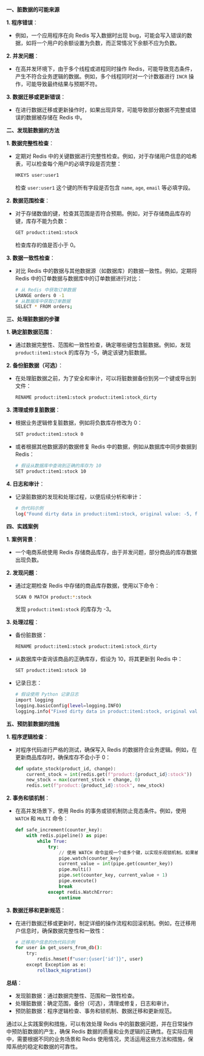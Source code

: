 **一、脏数据的可能来源**

**1. 程序错误**：
- 例如，一个应用程序在向 Redis 写入数据时出现 bug，可能会写入错误的数据，如将一个用户的余额设置为负数，而正常情况下余额不应为负数。

**2. 并发问题**：
- 在高并发环境下，由于多个线程或进程同时操作 Redis，可能导致竞态条件，产生不符合业务逻辑的数据。例如，多个线程同时对一个计数器进行 `INCR` 操作，可能导致最终结果与预期不符。

**3. 数据迁移或更新错误**：
- 在进行数据迁移或更新操作时，如果出现异常，可能导致部分数据不完整或错误的数据被存储在 Redis 中。


**二、发现脏数据的方法**

**1. 数据完整性检查**：
- 定期对 Redis 中的关键数据进行完整性检查。例如，对于存储用户信息的哈希表，可以检查每个用户的必填字段是否完整：
    ```bash
    HKEYS user:user1
    ```
    检查 `user:user1` 这个键的所有字段是否包含 `name`, `age`, `email` 等必填字段。


**2. 数据范围检查**：
- 对于存储数值的键，检查其范围是否符合预期。例如，对于存储商品库存的键，库存不能为负数：
    ```bash
    GET product:item1:stock
    ```
    检查库存的值是否小于 0。


**3. 数据一致性检查**：
- 对比 Redis 中的数据与其他数据源（如数据库）的数据一致性。例如，定期将 Redis 中的订单数据与数据库中的订单数据进行对比：
    ```bash
    # 从 Redis 中获取订单数据
    LRANGE orders 0 -1
    # 从数据库中获取订单数据
    SELECT * FROM orders;
    ```


**三、处理脏数据的步骤**

**1. 确定脏数据范围**：
- 通过数据完整性、范围和一致性检查，确定哪些键包含脏数据。例如，发现 `product:item1:stock` 的库存为 -5，确定该键为脏数据。


**2. 备份脏数据（可选）**：
- 在处理脏数据之前，为了安全和审计，可以将脏数据备份到另一个键或导出到文件：
    ```bash
    RENAME product:item1:stock product:item1:stock_dirty
    ```


**3. 清理或修复脏数据**：
- 根据业务逻辑修复脏数据，例如将负数库存修改为 0：
    ```bash
    SET product:item1:stock 0
    ```
- 或者根据其他数据源的数据修复 Redis 中的数据，例如从数据库中同步数据到 Redis：
    ```bash
    # 假设从数据库中查询到正确的库存为 10
    SET product:item1:stock 10
    ```


**4. 日志和审计**：
- 记录脏数据的发现和处理过程，以便后续分析和审计：
    ```bash
    # 伪代码示例
    log("Found dirty data in product:item1:stock, original value: -5, fixed value: 0")
    ```


**四、实践案例**

**1. 案例背景**：
- 一个电商系统使用 Redis 存储商品库存，由于并发问题，部分商品的库存数据出现负数。


**2. 发现问题**：
- 通过定期检查 Redis 中存储的商品库存数据，使用以下命令：
    ```bash
    SCAN 0 MATCH product:*:stock
    ```
    发现 `product:item1:stock` 的库存为 -3。


**3. 处理过程**：
- 备份脏数据：
    ```bash
    RENAME product:item1:stock product:item1:stock_dirty
    ```
- 从数据库中查询该商品的正确库存，假设为 10，将其更新到 Redis 中：
    ```bash
    SET product:item1:stock 10
    ```
- 记录日志：
    ```bash
    # 假设使用 Python 记录日志
    import logging
    logging.basicConfig(level=logging.INFO)
    logging.info("Fixed dirty data in product:item1:stock, original value: -3, fixed value: 10")
    ```


**五、预防脏数据的措施**

**1. 程序逻辑检查**：
- 对程序代码进行严格的测试，确保写入 Redis 的数据符合业务逻辑。例如，在更新商品库存时，确保库存不会小于 0：
    ```python
    def update_stock(product_id, change):
        current_stock = int(redis.get(f"product:{product_id}:stock"))
        new_stock = max(current_stock + change, 0)
        redis.set(f"product:{product_id}:stock", new_stock)
    ```


**2. 事务和锁机制**：
- 在高并发场景下，使用 Redis 的事务或锁机制防止竞态条件。例如，使用 `WATCH` 和 `MULTI` 命令：
    ```python
    def safe_increment(counter_key):
        with redis.pipeline() as pipe:
            while True:
                try:
                    // 使用 WATCH 命令监视一个或多个键，以实现乐观锁机制。如果被监视的键在事务执行前被修改，事务将不会执行。
                    pipe.watch(counter_key)
                    current_value = int(pipe.get(counter_key))
                    pipe.multi()
                    pipe.set(counter_key, current_value + 1)
                    pipe.execute()
                    break
                except redis.WatchError:
                    continue
    ```


**3. 数据迁移和更新规范**：
- 在进行数据迁移或更新时，制定详细的操作流程和回滚机制。例如，在迁移用户信息时，确保数据完整性和一致性：
    ```bash
    # 迁移用户信息的伪代码示例
    for user in get_users_from_db():
        try:
            redis.hmset(f"user:{user['id']}", user)
        except Exception as e:
            rollback_migration()
    ```


**总结**：
- 发现脏数据：通过数据完整性、范围和一致性检查。
- 处理脏数据：确定范围，备份（可选），清理或修复，日志和审计。
- 预防脏数据：程序逻辑检查、事务和锁机制、数据迁移和更新规范。


通过以上实践案例和措施，可以有效处理 Redis 中的脏数据问题，并在日常操作中预防脏数据的产生，确保 Redis 数据的质量和业务逻辑的正确性。在实际应用中，需要根据不同的业务场景和 Redis 使用情况，灵活运用这些方法和措施，保障系统的稳定和数据的可靠性。
